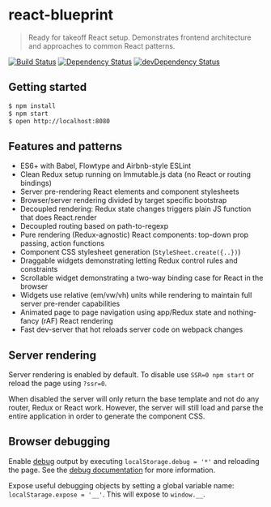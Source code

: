 # react-blueprint

> Ready for takeoff React setup. Demonstrates frontend architecture and approaches to common React patterns.

[![Build Status](https://travis-ci.org/marcelbeumer/react-blueprint.svg?branch=master)](https://travis-ci.org/marcelbeumer/react-blueprint)
[![Dependency Status](https://david-dm.org/marcelbeumer/react-blueprint.svg)](https://david-dm.org/marcelbeumer/react-blueprint)
[![devDependency Status](https://david-dm.org/marcelbeumer/react-blueprint/dev-status.svg)](https://david-dm.org/marcelbeumer/react-blueprint#info=devDependencies)

## Getting started

```bash
$ npm install
$ npm start
$ open http://localhost:8080
```

## Features and patterns

- ES6+ with Babel, Flowtype and Airbnb-style ESLint
- Clean Redux setup running on Immutable.js data (no React or routing bindings)
- Server pre-rendering React elements and component stylesheets
- Browser/server rendering divided by target specific bootstrap
- Decoupled rendering: Redux state changes triggers plain JS function that does React.render
- Decoupled routing based on path-to-regexp
- Pure rendering (Redux-agnostic) React components: top-down prop passing, action functions
- Component CSS stylesheet generation (`StyleSheet.create({..})`)
- Draggable widgets demonstrating letting Redux control rules and constraints
- Scrollable widget demonstrating a two-way binding case for React in the browser
- Widgets use relative (em/vw/vh) units while rendering to maintain full server pre-render capabilities
- Animated page to page navigation using app/Redux state and nothing-fancy (rAF) React rendering
- Fast dev-server that hot reloads server code on webpack changes

## Server rendering

Server rendering is enabled by default. To disable use `SSR=0 npm start` or reload the page using `?ssr=0`.

When disabled the server will only return the base template and not do any router, Redux or React work.
However, the server will still load and parse the entire application in order to generate the component CSS.

## Browser debugging

Enable [debug](https://www.npmjs.com/package/debug) output by executing `localStorage.debug = '*'` and reloading the page. See the [debug documentation](https://www.npmjs.com/package/debug#browser-support) for more information.

Expose useful debugging objects by setting a global variable name: `localStarage.expose = '__'`. This will expose to `window.__`.
